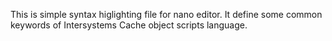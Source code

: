 This is simple syntax higlighting file for nano editor.
It define some common keywords of Intersystems Cache object scripts language.
